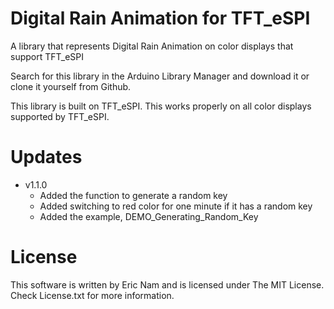 # Digital Rain Animation for TFT_eSPI

 A library that represents Digital Rain Animation on color displays that support TFT_eSPI
 
 Search for this library in the Arduino Library Manager and download it or clone it yourself from Github.

 This library is built on TFT_eSPI. This works properly on all color displays supported by TFT_eSPI.

# Updates 

 - v1.1.0
    - Added the function to generate a random key
    - Added switching to red color for one minute if it has a random key
    - Added the example, DEMO_Generating_Random_Key

# License

 This software is written by Eric Nam and is licensed under The MIT License. Check License.txt for more information.